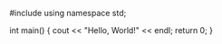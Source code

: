 #include <iostream>
  using namespace std;
  
 int main()
 {
  cout << "Hello, World!" << endl;
  return 0;
 }
